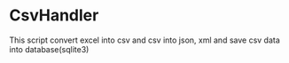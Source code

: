 # CsvHandler
This script convert excel into csv and csv into json, xml and save csv data into database(sqlite3)
